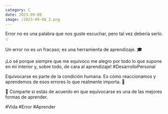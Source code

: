 ```yaml
--- 
category: C 
date: 2023-09-08 
image: /2023-09-08_2.png 
--- 
```


Error no es una palabra que nos guste escuchar, pero tal vez debería serlo. 💡

Un error no es un fracaso; es una herramienta de aprendizaje. 🎓

¡Lo sé porque siempre que me equivoco me alegro por todo lo que supone en mi interior y, sobre todo, de cara al aprendizaje! #DesarrolloPersonal

Equivocarse es parte de la condición humana. Es cómo reaccionamos y aprendemos de esos errores lo que realmente importa. 🌟

🔄 Comparte si estás de acuerdo en que equivocarse es una de las mejores formas de aprender.

#Vida #Error #Aprender